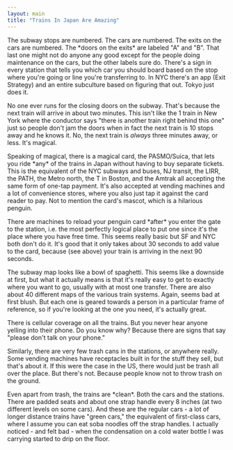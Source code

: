 ```yaml
---
layout: main
title: "Trains In Japan Are Amazing"
---
```

The subway stops are numbered. The cars are numbered. The exits on the cars are numbered. The \*doors on the exits\* are labeled "A" and "B". That last one might not do anyone any good except for the people doing maintenance on the cars, but the other labels sure do. There's a sign in every station that tells you which car you should board based on the stop where you're going or line you're transferring to. In NYC there's an app (Exit Strategy) and an entire subculture based on figuring that out. Tokyo just does it. 

No one ever runs for the closing doors on the subway. That's because the next train will arrive in about two minutes. This isn't like the 1 train in New York where the conductor says "there is another train right behind this one" just so people don't jam the doors when in fact the next train is 10 stops away and he knows it. No, the next train is *always* three minutes away, or less. It's magical. 

Speaking of magical, there is a magical card, the PASMO/Suica, that lets you ride \*any\* of the trains in Japan without having to buy separate tickets. This is the equivalent of the NYC subways and buses, NJ transit, the LIRR, the PATH, the Metro north, the T in Boston, and the Amtrak all accepting the same form of one-tap payment. It's also accepted at vending machines and a lot of convenience stores, where you also just tap it against the card reader to pay. Not to mention the card's mascot, which is a hilarious penguin.

There are machines to reload your penguin card \*after\* you enter the gate to the station, i.e. the most perfectly logical place to put one since it's the place where you have free time. This seems really basic but SF and NYC both don't do it. It's good that it only takes about 30 seconds to add value to the card, because (see above) your train is arriving in the next 90 seconds. 

The subway map looks like a bowl of spaghetti. This seems like a downside at first, but what it actually means is that it's really easy to get to exactly where you want to go, usually with at most one transfer. There are also about 40 different maps of the various train systems. Again, seems bad at first blush. But each one is geared towards a person in a particular frame of reference, so if you're looking at the one you need, it's actually great. 

There is cellular coverage on all the trains. But you never hear anyone yelling into their phone. Do you know why? Because there are signs that say "please don't talk on your phone."

Similarly, there are very few trash cans in the stations, or anywhere really. Some vending machines have receptacles built in for the stuff they sell, but that's about it. If this were the case in the US, there would just be trash all over the place. But there's not. Because people know not to throw trash on the ground.

Even apart from trash, the trains are \*clean\*. Both the cars and the stations. There are padded seats and about one strap handle every 8 inches (at two different levels on some cars). And these are the regular cars - a lot of longer distance trains have "green cars," the equivalent of first-class cars, where I assume you can eat soba noodles off the strap handles. I actually noticed - and felt bad - when the condensation on a cold water bottle I was carrying started to drip on the floor.
